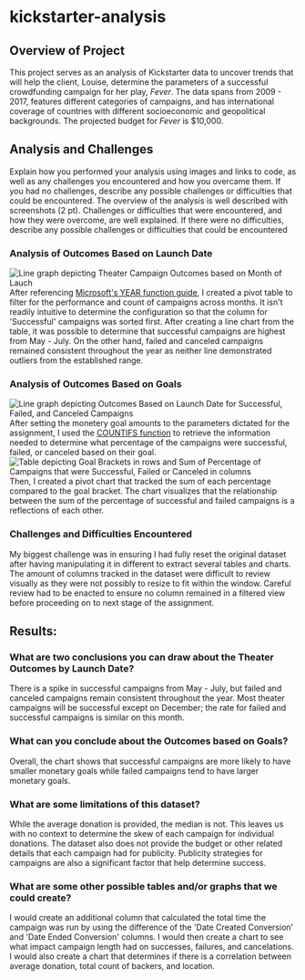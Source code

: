 # kickstarter-analysis

## Overview of Project

This project serves as an analysis of Kickstarter data to uncover trends that will help the client, Louise, determine the parameters of a successful crowdfunding campaign for her play, *Fever*. The data spans from 2009 - 2017, features different categories of campaigns, and has international coverage of countries with different socioeconomic and geopolitical backgrounds. The projected budget for *Fever* is $10,000.

## Analysis and Challenges
Explain how you performed your analysis using images and links to code, as well as any challenges you encountered and how you overcame them. If you had no challenges, describe any possible challenges or difficulties that could be encountered. The overview of the analysis is well described with screenshots (2 pt).
Challenges or difficulties that were encountered, and how they were overcome, are well explained. If there were no difficulties, describe any possible challenges or difficulties that could be encountered 

### Analysis of Outcomes Based on Launch Date
![Line graph depicting Theater Campaign Outcomes based on Month of Lauch](https://i.postimg.cc/RFDCS7bB/Theater-Outcomes-vs-Launch.png)
After referencing [Microsoft's YEAR function guide](https://support.microsoft.com/en-us/office/year-function-c64f017a-1354-490d-981f-578e8ec8d3b9?ui=en-us&rs=en-us&ad=us), I created a pivot table to filter for the performance and count of campaigns across months. It isn't readily intuitive to determine the configuration so that the column for 'Successful' campaigns was sorted first. After creating a line chart from the table, it was possible to determine that successful campaigns are highest from May - July. On the other hand, failed and canceled campaigns remained consistent throughout the year as neither line demonstrated outliers from the established range. 


### Analysis of Outcomes Based on Goals
![Line graph depicting Outcomes Based on Launch Date for Successful, Failed, and Canceled Campaigns](https://i.postimg.cc/G22hn7KK/Outcomes-vs-Goals.png)
After setting the monetery goal amounts to the parameters dictated for the assignment, I used the [COUNTIFS function](https://support.microsoft.com/en-us/office/countifs-function-dda3dc6e-f74e-4aee-88bc-aa8c2a866842?ui=en-us&rs=en-us&ad=us) to retrieve the information needed to determine what percentage of the campaigns were successful, failed, or canceled based on their goal. 
![Table depicting Goal Brackets in rows and Sum of Percentage of Campaigns that were Successful, Failed or Canceled in columns](https://postimg.cc/9DcBXxBX)
Then, I created a pivot chart that tracked the sum of each percentage compared to the goal bracket. The chart visualizes that the relationship between the sum of the percentage of successful and failed campaigns is a reflections of each other. 

### Challenges and Difficulties Encountered
My biggest challenge was in ensuring I had fully reset the original dataset after having manipulating it in different to extract several tables and charts. The amount of columns tracked in the dataset were difficult to review visually as they were not possibly to resize to fit within the window. Careful review had to be enacted to ensure no column remained in a filtered view before proceeding on to next stage of the assignment. 

## Results: 

### What are two conclusions you can draw about the Theater Outcomes by Launch Date?
There is a spike in successful campaigns from May - July, but failed and canceled campaigns remain consistent throughout the year. Most theater campaigns will be successful except on December; the rate for failed and successful campaigns is similar on this month. 

### What can you conclude about the Outcomes based on Goals?
Overall, the chart shows that successful campaigns are more likely to have smaller monetary goals while failed campaigns tend to have larger monetary goals. 

### What are some limitations of this dataset?
While the average donation is provided, the median is not. This leaves us with no context to determine the skew of each campaign for individual donations. The dataset also does not provide the budget or other related details that each campaign had for publicity. Publicity strategies for campaigns are also a significant factor that help determine success. 

### What are some other possible tables and/or graphs that we could create?
I would create an additional column that calculated the total time the campaign was run by using the difference of the 'Date Created Conversion' and 'Date Ended Conversion' columns. I would then create a chart to see what impact campaign length had on successes, failures, and cancelations. I would also create a chart that determines if there is a correlation between average donation, total count of backers, and location. 

